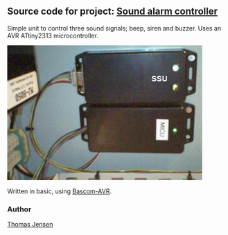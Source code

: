## Source code for project: [Sound alarm controller](https://link.stdout.no/Z)

Simple unit to control three sound signals; beep, siren and buzzer. Uses an AVR ATtiny2313 microcontroller.

![Sound alarm controller](image.jpg)

Written in basic, using [Bascom-AVR](http://www.mcselec.com/).

### Author
[Thomas Jensen](https://thomas.stdout.no)
